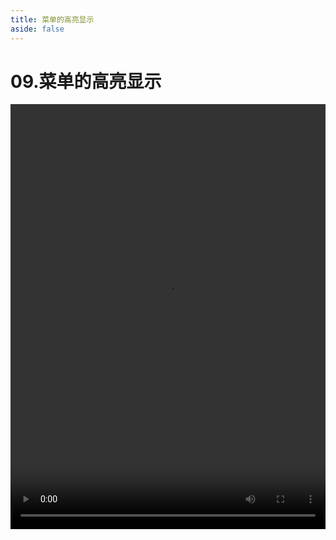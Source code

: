 ```yaml
---
title: 菜单的高亮显示
aside: false
---
```


# 09.菜单的高亮显示

<video autoplay src="http://qn.chinavanes.com/nodejs/module-6/09.菜单的高亮显示.mp4" controls controlsList="nodownload" width="100%" height="680"/>

